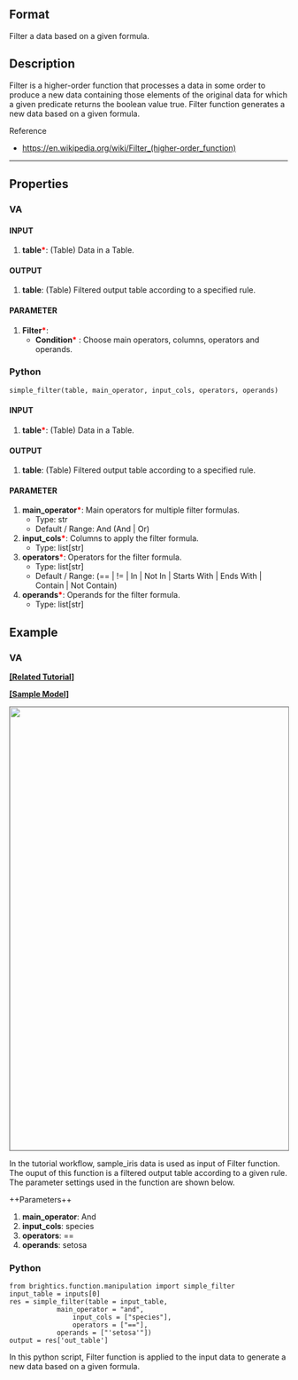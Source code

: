 ## Format
Filter a data based on a given formula. 

## Description
Filter is a higher-order function that processes a data in some order to produce a new data containing those elements of the original data for which a given predicate returns the boolean value true. Filter function generates a new data based on a given formula.

Reference
- <https://en.wikipedia.org/wiki/Filter_(higher-order_function)>

---

## Properties
### VA
#### INPUT
1. **table**<b style="color:red">*</b>: (Table) Data in a Table.

#### OUTPUT
1. **table**: (Table) Filtered output table according to a specified rule. 

#### PARAMETER
1. **Filter**<b style="color:red">*</b>:
   - **Condition**<b style="color:red">*</b> : Choose main operators, columns, operators and operands.


### Python
```python
simple_filter(table, main_operator, input_cols, operators, operands)
```

#### INPUT
1. **table**<b style="color:red">*</b>: (Table) Data in a Table.

#### OUTPUT
1. **table**: (Table) Filtered output table according to a specified rule. 

#### PARAMETER
1. **main_operator**<b style="color:red">*</b>: Main operators for multiple filter formulas.
    - Type: str
    - Default / Range: And (And | Or)
2. **input_cols**<b style="color:red">*</b>: Columns to apply the filter formula.
    - Type: list[str]
3. **operators**<b style="color:red">*</b>: Operators for the filter formula.
    - Type: list[str]
    - Default / Range: (== | != | In | Not In | Starts With | Ends With | Contain | Not Contain)
4. **operands**<b style="color:red">*</b>: Operands for the filter formula. 
    - Type: list[str]


## Example
### VA
**<a href="https://www.brightics.ai/docs/ai/v3.6/tutorials/07_data_refine?type=insight" target="_blank">[Related Tutorial]</a>**

**<a href="/static/help/python/sample_model/filter.json" download>[Sample Model]</a>**

<img src="/static/help/python/sample_model_img/filter.PNG"  width="800px" style="border: 1px solid gray" >

In the tutorial workflow, sample_iris data is used as input of Filter function. The ouput of this function is a filtered output table according to a given rule. The parameter settings used in the function are shown below.

++Parameters++
1. **main_operator**: And
2. **input_cols**: species
3. **operators**: ==
4. **operands**: setosa


### Python
```
from brightics.function.manipulation import simple_filter
input_table = inputs[0]
res = simple_filter(table = input_table,
  		    main_operator = "and", 
	            input_cols = ["species"], 
	            operators = ["=="], 
		    operands = ["'setosa'"])
output = res['out_table']
```

In this python script, Filter function is applied to the input data to generate a new data based on a given formula. 
